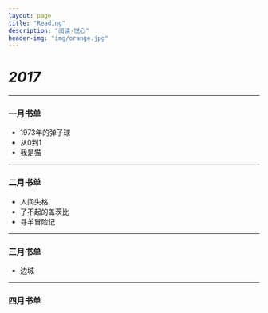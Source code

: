 ```yaml
---
layout: page
title: "Reading"
description: "阅读·悦心"
header-img: "img/orange.jpg"
---
```


# *2017*

---

### 一月书单

* 1973年的弹子球
* 从0到1
* 我是猫

---

### 二月书单 

* 人间失格 
* 了不起的盖茨比 
* 寻羊冒险记

---

### 三月书单

* 边城

---

### 四月书单

